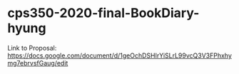 # cps350-2020-final-BookDiary-hyung

Link to Proposal: https://docs.google.com/document/d/1geOchDSHIrYiSLrL99vcQ3V3FPhxhymg7ebrvsfGaug/edit
